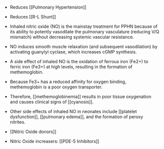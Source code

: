 - Reduces [[Pulmonary Hypertension]]
- Reduces [[R-L Shunt]]
-  Inhaled nitric oxide (NO) is the mainstay treatment for PPHN because of its ability to potently vasodilate the pulmonary vasculature (reducing V/Q mismatch) without decreasing systemic vascular resistance. 
- NO induces smooth muscle relaxation (and subsequent vasodilation) by activating guanylyl cyclase, which increases cGMP synthesis. 
- A side effect of inhaled NO is the oxidation of ferrous iron (Fe2+) to ferric iron (Fe3+) at high levels, resulting in the formation of methemoglobin. 
- Because Fe3+ has a reduced affinity for oxygen binding, methemoglobin is a poor oxygen transporter. 
- Therefore, [[methemoglobinemia]] results in poor tissue oxygenation and causes clinical signs of [[cyanosis]]. 
- Other side effects of inhaled NO in neonates include [[platelet dysfunction]], [[pulmonary edema]], and the formation of peroxy nitrites.

- [[Nitric Oxide donors]]
- Nitric Oxide increasers: [[PDE-5 Inhibitors]] 